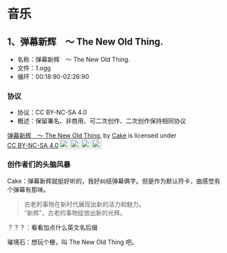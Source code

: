 # 音乐

## 1、弹幕新辉　～ The New Old Thing.

* 名称：弹幕新辉　～ The New Old Thing.  
* 文件：1.ogg  
* 循环：00:18:90-02:26:90  

### 协议

* 协议：CC BY-NC-SA 4.0
* 概述：保留署名、非商用、可二次创作、二次创作保持相同协议

<p xmlns:cc="http://creativecommons.org/ns#" xmlns:dct="http://purl.org/dc/terms/"><a property="dct:title" rel="cc:attributionURL" href="https://github.com/Legacy-LuaSTG-Engine/Community-Creations/blob/main/assets/cake/music/1.ogg">弹幕新辉　～ The New Old Thing.</a> by <a rel="cc:attributionURL dct:creator" property="cc:attributionName" href="https://github.com/CKTtari">Cake</a> is licensed under <a href="https://creativecommons.org/licenses/by-nc-sa/4.0/?ref=chooser-v1" target="_blank" rel="license noopener noreferrer" style="display:inline-block;">CC BY-NC-SA 4.0<img style="height:22px!important;margin-left:3px;vertical-align:text-bottom;" src="https://mirrors.creativecommons.org/presskit/icons/cc.svg?ref=chooser-v1" alt=""><img style="height:22px!important;margin-left:3px;vertical-align:text-bottom;" src="https://mirrors.creativecommons.org/presskit/icons/by.svg?ref=chooser-v1" alt=""><img style="height:22px!important;margin-left:3px;vertical-align:text-bottom;" src="https://mirrors.creativecommons.org/presskit/icons/nc.svg?ref=chooser-v1" alt=""><img style="height:22px!important;margin-left:3px;vertical-align:text-bottom;" src="https://mirrors.creativecommons.org/presskit/icons/sa.svg?ref=chooser-v1" alt=""></a></p>

### 创作者们的头脑风暴

Cake：弹幕新辉就挺好听的，我好纠结弹幕俩字。但是作为默认符卡，曲感觉有个弹幕有那味。

> 古老的事物在新时代展现出新的活力和魅力。  
> “新辉”，古老的事物绽放出新的光辉。  

？？？：看看加点什么英文名后缀

璀境石：想玩个梗，叫 The New Old Thing 吧。
